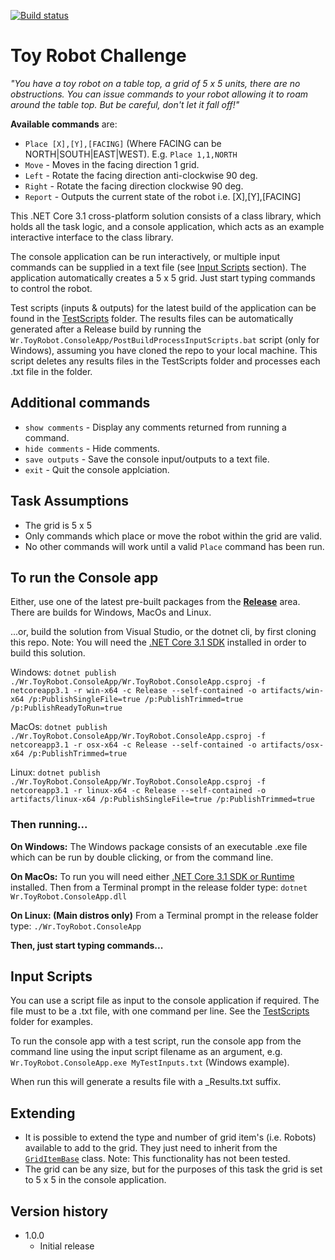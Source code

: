 [![Build status](https://ci.appveyor.com/api/projects/status/d68cf9e4mqy49iap?svg=true)](https://ci.appveyor.com/project/willroscoe/wr-toyrobot)
# Toy Robot Challenge
*"You have a toy robot on a table top, a grid of 5 x 5 units, there are no obstructions. You can issue commands to your robot allowing it to roam around the table top. But be careful, don't let it fall off!"*

**Available commands** are:
- `Place [X],[Y],[FACING]` (Where FACING can be NORTH|SOUTH|EAST|WEST). E.g. `Place 1,1,NORTH`
- `Move` - Moves in the facing direction 1 grid.
- `Left` - Rotate the facing direction anti-clockwise 90 deg.
- `Right` - Rotate the facing direction clockwise 90 deg.
- `Report` - Outputs the current state of the robot i.e. [X],[Y],[FACING]

This .NET Core 3.1 cross-platform solution consists of a class library, which holds all the task logic, and a console application, which acts as an example interactive interface to the class library.

The console application can be run interactively, or multiple input commands can be supplied in a text file (see [Input Scripts][INPUTSCRIPTSLINK] section). The application automatically creates a 5 x 5 grid. Just start typing commands to control the robot.

[INPUTSCRIPTSLINK]: https://github.com/willroscoe/Wr.ToyRobot/blob/master/Wr.ToyRobot.CoreLib/Models/GridItems/GridItemBase.cs
Test scripts (inputs & outputs) for the latest build of the application can be found in the [TestScripts][TESTSCRIPTSLINK] folder. The results files can be automatically generated after a Release build by running the `Wr.ToyRobot.ConsoleApp/PostBuildProcessInputScripts.bat` script (only for Windows), assuming you have cloned the repo to your local machine. This script deletes any results files in the TestScripts folder and processes each .txt file in the folder.

## Additional commands
- `show comments` - Display any comments returned from running a command.
- `hide comments` - Hide comments.
- `save outputs` - Save the console input/outputs to a text file.
- `exit` - Quit the console applciation.

## Task Assumptions
- The grid is 5 x 5
- Only commands which place or move the robot within the grid are valid.
- No other commands will work until a valid `Place` command has been run.

## To run the Console app
Either, use one of the latest pre-built packages from the [**Release**][RELEASELINK] area. There are builds for Windows, MacOs and Linux.

...or, build the solution from Visual Studio, or the dotnet cli, by first cloning this repo. Note: You will need the [.NET Core 3.1 SDK][DOTNETCOREDOWNLOAD] installed in order to build this solution.

Windows: `dotnet publish ./Wr.ToyRobot.ConsoleApp/Wr.ToyRobot.ConsoleApp.csproj -f netcoreapp3.1 -r win-x64 -c Release --self-contained -o artifacts/win-x64 /p:PublishSingleFile=true /p:PublishTrimmed=true /p:PublishReadyToRun=true`

MacOs: `dotnet publish ./Wr.ToyRobot.ConsoleApp/Wr.ToyRobot.ConsoleApp.csproj -f netcoreapp3.1 -r osx-x64 -c Release --self-contained -o artifacts/osx-x64 /p:PublishTrimmed=true`

Linux: `dotnet publish ./Wr.ToyRobot.ConsoleApp/Wr.ToyRobot.ConsoleApp.csproj -f netcoreapp3.1 -r linux-x64 -c Release --self-contained -o artifacts/linux-x64 /p:PublishSingleFile=true /p:PublishTrimmed=true`

### Then running...
**On Windows:**
The Windows package consists of an executable .exe file which can be run by double clicking, or from the command line.

**On MacOs:**
To run you will need either [.NET Core 3.1 SDK or Runtime][DOTNETCOREDOWNLOAD] installed. 
Then from a Terminal prompt in the release folder type: `dotnet Wr.ToyRobot.ConsoleApp.dll`

**On Linux: (Main distros only)**
From a Terminal prompt in the release folder type: `./Wr.ToyRobot.ConsoleApp`

**Then, just start typing commands...**

[RELEASELINK]: https://github.com/willroscoe/Wr.ToyRobot/releases
[DOTNETCOREDOWNLOAD]: https://dotnet.microsoft.com/download

## Input Scripts
You can use a script file as input to the console application if required. The file must to be a .txt file, with one command per line. See the [TestScripts][TESTSCRIPTSLINK] folder for examples.

To run the console app with a test script, run the console app from the command line using the input script filename as an argument, e.g. `Wr.ToyRobot.ConsoleApp.exe MyTestInputs.txt` (Windows example).

When run this will generate a results file with a _Results.txt suffix.

[TESTSCRIPTSLINK]: https://github.com/willroscoe/Wr.ToyRobot/tree/master/TestScripts

## Extending
- It is possible to extend the type and number of grid item's (i.e. Robots) available to add to the grid. They just need to inherit from the [`GridItemBase`][GRIDITEMBASELINK] class. Note: This functionality has not been tested.
- The grid can be any size, but for the purposes of this task the grid is set to 5 x 5 in the console application.

[GRIDITEMBASELINK]: https://github.com/willroscoe/Wr.ToyRobot/blob/master/Wr.ToyRobot.CoreLib/Models/GridItems/GridItemBase.cs

## Version history
- 1.0.0
    - Initial release
